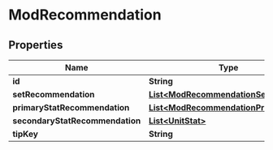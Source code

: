 

# ModRecommendation


## Properties

| Name | Type | Description | Notes |
|------------ | ------------- | ------------- | -------------|
|**id** | **String** |  |  [optional] |
|**setRecommendation** | [**List&lt;ModRecommendationSetBonus&gt;**](ModRecommendationSetBonus.md) |  |  [optional] |
|**primaryStatRecommendation** | [**List&lt;ModRecommendationPrimaryStat&gt;**](ModRecommendationPrimaryStat.md) |  |  [optional] |
|**secondaryStatRecommendation** | [**List&lt;UnitStat&gt;**](UnitStat.md) |  |  [optional] |
|**tipKey** | **String** |  |  [optional] |



